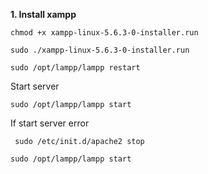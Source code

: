 **1. Install xampp**

``chmod +x xampp-linux-5.6.3-0-installer.run``


``sudo ./xampp-linux-5.6.3-0-installer.run``

``sudo /opt/lampp/lampp restart``


Start server

``sudo /opt/lampp/lampp start``



If start server error

`` sudo /etc/init.d/apache2 stop``

``sudo /opt/lampp/lampp start``
